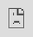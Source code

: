 ```yaml
---
layout: post
date: 2021-01-01
image: "/conflict_urbanism_sp2021/images/csr_thumbnail.png"
title: "What defies borders?"
author: "Matthew Brubaker, Cameron Fullmer, Adela Locsin, Alek Tomich"
---
```


#### <a name="overview></a>On the Porosity of the US–Mexico Border in El Paso, Texas

_This research was conducted on the traditional and unceded territory of the Lenape peoples, on the island of Mannahatta in Lenapehoking._

El Paso–Juárez, also known as Juárez–El Paso, is an urbanized area that straddles the border between Mexico and the United States.

The stretch of borderlands at El Paso–Juárez as a locale serves as a rich repository for studying the effects of a political border. It serves as a confluence of conditions that jeopardize access to infrastructure, natural resources and culture, infringes on the rights of indigenous peoples, and interrupts the natural patterns of non-human actors and their habitats.

In El Paso, the border is both visible and invisible, and operates between two extremes of physical and ideological porosity. Through an exercise of locating and spatializing these relationships, we work to understand how a border can impact those on either side beyond the material and physical division of space. The layered and multi-scalar approach of the project seeks to frame map data, images, and writing as an overlapped, specific, and ongoing cartography of controversy.

This project takes a closer look at the porosity of the border for four entities: [energy](#energy), [humans](#humans), [capital](#capital), and [non-human actors](#non-human).

<div class="iframe-column"><iframe src="https://alocsin.github.io/gsapp-code/index.html" style="position:absolute;top:0;left:0;width:100%;height:100%;" frameborder="0"></iframe></div>

#### <a name="energy"></a>The border as a delineation of responsibility

**The border acts as a delineation of responsibility in a manufactured situation of natural gas dependency.**

The electrical power grid that powers North America is divided into multiple synchronous grids. The two major grids are the Eastern Interconnection, which reaches from central Canada to the Atlantic, south to Florida, and back west to the foot of the Rockies; and the Western Interconnection, which stretches from Western Canada to Baja California in Mexico, encompassing 14 Western states.

**IMAGE**

The state of Texas primarily runs on its own electrical grid, called ERCOT, which was formed in order to avoid federal regulation. In 1999, then-Governor George W. Bush deregulated the state’s electricity delivery system, and allowed electricity prices to be left up to a market that skewed to the interests of private generators, transmission companies, and energy retailers. Natural gas in Texas is cheap. This cheapness combined with deregulation gave little financial incentive for the state to invest in weather protection and maintenance.

This past February, Texas was hit by three severe winter storms that caused a colossal electricity generation failure statewide, stranding 4.5 million homes and businesses without power for days. Caused by an inadequate winterization of the state’s natural gas infrastructure, news outlets failed to report that the winter storms in Texas also stranded customers across the border in Mexico: in two days, factories in industrial border towns that were getting their power supply from the United States reported 2.7 billion dollars in losses from blackouts.

This is only a fraction of Mexico’s dependence on U.S. natural gas.

**IMAGE**

&nbsp;  
&nbsp;

#### <a name="humans"></a>The border as a method of future fragmentation

**The border acts as a method of fragmentation. It is non-porous for humans, specifically for those that are members of Indigenous Tribal Nations.**

Up until the end of the Mexican-American war in 1848, the states that now comprise the southern border of the United States were part of Mexico. However, for the centuries preceding this colonial conflict, the land was stewarded over by a multitude of Indigenous Native communities. The historic Tigua territory is located on the southeastern edge of what is now El Paso, and stretches across the Rio Grande/Bravo to the Mexican side of the border into Ciudad Juárez. (_Ysleta del Sur Pueblo: Walking in the Footsteps of our Ancestors_, dir. Rojas, 2017)

![Map of Historic Tigua Territory](/conflict_urbanism_sp2021/images/border-porosity/HUMANS_IMAGE1.jpg)
_Data: Google. (n.d.). [Map of Historic Tigua Territory]. Retrieved April 17, 2021. Overlay data from [Native Land Digital](https://native-land.ca/)._

Ysleta del Sur Pueblo Tigua Nation is one of three federally recognized Native American tribes in the State of Texas. The current population is over 4,000 members nationwide, with about a third of those living within the El Paso area. There are two reservations on the United States side: one of which is incorporated into the metro, and the other on the very southeastern edge of the city. They also hold off-reservation land adjacent to the Hueco Tanks, a state park that is a sacred site for the Tiguas. (Rojas, 2017) The Rio Grande/Bravo lies on the Mexican side of the wall, which does not recognize the sovereignty of indigenous land. (Náñez, 2017) The Puente Zaragoza is the nearest United States Customs and Border Patrol crossing that connects the two divided lands and communities, located in between the two reservations on the United States side. The separation of these populations, their historic territory, and sacred sites is an injustice.

![Diptych of Rio Grande and Hueco Tanks](/conflict_urbanism_sp2021/images/border-porosity/HUMANS_IMAGE2.jpg)
_(Left) Sussexbirder. Rio Grande, Texas. 2001. Photograph. 1024x653 pixels. [Flickr](https://www.flickr.com/photos/9919745@N03/8609205901) (Right) Fuson, Kirk. Hueco Tanks in Rain Storm. 2009. Photograph. 1024x674 pixels. [Flickr](https://www.flickr.com/photos/39105073@N05/3641761105)_

This inequity is perpetuated by unequal border crossing laws. Rules and border crossing privileges vary according to citizenship and tribal lineage. Among other requirements, denizens looking to cross the border into the United States from the Mexico side must prove economic solvency with a minimum bank account balance. The cost of both the passport and visa is prohibitive for many Indigenous persons existing in subsistence economies. (Alianza Indígena Sin Fronteras and Leza, 2019)

![Image of march against border wall in Juárez](/conflict_urbanism_sp2021/images/border-porosity/HUMANS_IMAGE3.jpg)
_Hise, Steev. March Against Border Wall at Border Social Forum in Juarez. 2006. Photograph. 1024x768 pixels. [Flickr](https://www.flickr.com/photos/61016948@N00/275391447)_

There is a long list of Indigenous rights violations brought by the construction of the wall, and the Tigua people have taken a vocal stance against its erection. Federal studies at the beginning of the 21st century confirmed the important historical relationship between the Tigua and the land and river on both sides of the border in the El Paso - Ciudad Juárez area. As a result of this study, the U.S. government signed an agreement with the tribe in January 2007 stipulating its responsibility to help the Tigua develop the tribe's potential land and water rights claims "and to take actions consistent with those rights." Yet, construction of the border fence was brought to its current condition: severing Tigua traditional lands and impeding access to sacred sites that have been used by the community for over 300 years. (Guzman and Hurwitz, 2008)

[Click to go back to overview.](#overview)

#### <a name="capital"></a>The border as capital gain

The United States government has been afforded popular permission to take extraordinary measures at the U.S. - Mexico border under the pretenses of “national security”. The border wall, militarized patrols, security technology akin to a maximum security prison, among other initiatives are sold to the public as necessary infrastructures and protocols to ensure the safety of U.S. citizens and businesses. Annually, the United States Senate approves over \$4.9 Billion dollars awarded to private-sector contractors to carry out many of these operations. Meanwhile, no measurable improvements to illegal immigration, drug trafficking, or undocumented imports/exports have been recorded. In fact, on the contrary, these statistics have steadily risen despite the U.S. government’s actions in defense of the border. It is clear, the true value of the border is in its role as a revenue generator.

In 2006, President George W. Bush enacted Operation Jump Start, a plan to allocate $1.9 Billion dollars to the militarization of the U.S. - Mexico border.  It entailed the mobilization of 156,000 troops annually to bases along the border, most notably Fort Bliss in El Paso, Texas.  Operation Jump Start also called for hiring 6,000 new border patrol agents.  Considering the cost per outfitting and equipping the average soldier is$15,000 (fulfilled by private-sector subcontractors), the largely non-violent threat of illegal border crossings, and the astronomical territorial profit-potential, this military mobilization in tandem with the Bush-Cheney administration’s war waged in the Middle East is a clear display of political maneuvering toward the fiscal profits of war.

The militarization and government-awarded private contracts for border security and maintenance has only increased since Operation Jump Start. Fisher Industries was awarded $2 Billion to construct President Trump’s border wall in 2016.  According to reports, the same 15 miles have been demolished and reconstructed continuously over the past five years.  SAIC Corp. was awarded$973 Million in federal funding for border surveillance over the same time period. Perhaps most notably, a company called Kellog, Brown, and Root was awarded \$24.4 million dollars annually for border maintenance and upkeep. This company is in fact a subsidiary of Halliburton, the oil conglomerate responsible for the U.S. invasion of Iraq. It is not a coincidence that most of the companies awarded these contracts are also key donors to many political campaigns. It is clear that the distinction between public and private interests has been eroded and that more often than not, private sector profits are directly related to legislation and political maneuvering.

#### <a name="non-human"></a>The border as an arbitrary line in the sand

The border is an artificial construct, and is oftentimes completely invisible other than as a form of human interference into the natural landscape. This interference is the line in the sand; at times literally manifesting as a wall which has immense impact on not only humans but natural entities. The irony of the line in the sand is its fakeness and at times its complete inability to deal with the natural landscape the United States attempts to etch it on, exposing the contradictory and uncanny nature of the border.

[COW MAPS]

Founded in 1991, the facilities of the Santa Teresa and Ganadera Regional De Chihuahua Cattle Unions are the most modern and the largest on the U.S. - Mexico border. Up to 5,000 head of cattle flow from Mexico into the United States every day and the port of entry averages 300,000 head of cattle a year.

Most cattle crossing the border from Mexico are feeder stock destined for pasture and feedlots in Texas, New Mexico, Arizona, California, and the Midwestern states. These facilities offer both practical and economic advantages over traditional border crossings. Livestock are penned and processed at the border, then walked into the United States, saving time and transportation costs by eliminating the need to truck between processing facilities on each side of the border, a procedure that increases costs and adds stress to the animals.

[COW IMAGES]

The uncanniness of the facility is highlighted by its context and operation. Situated just west of El Paso, the union sits in the portion of the border built up as a vehicular barrier with a maintained track along the U.S. side to allow for fast and smooth vehicular operation of the United States Customs and Border Patrol. The union is one of the only punctures in the wall of this type along the entire border. A large sliding gate built into the intensive barrier, operated by cow hands on either side of the border, allows for the uninterrupted flow of beef cattle into the United States. Whilst the cattle cross the border freely, workers at the cattle union must stay on their respective side, executing the transition without ever moving through the gate they guide the cattle through. Beyond the workers is the question of wildlife, who without a commoditized value are disrupted from their natural habitat and entrapped by the artificial insertion of constructed border sections.

[MOUNTAIN MAPS]

Where the cattle unions represent a line in the sand border as absurd in its deployment, the border at Mt Cristo Rey in El Paso and Ciudad Juarez proper represents the borders inability to reconcile with natural elements and the socially and environmentally damaging realities that arbitrary blockages in the ecosystem present. Cristo Rey, an important monument to Spanish Catholicism, along with its access point are located on the U.S. side of the landmass, and the border prevents easy passage for religious pilgrims crossing from Mexico annually. Further, the vehicular border wall which divides the U.S. and Mexico is incapable of scaling the mountain’s terrain, stopping on either side as a gash into the formation, rendering the wall futile in its constructed form.

[MOUNTAIN IMAGES]

**Works Cited:**

Ysleta del Sur Pueblo: Walking in the Footsteps of our Ancestors, directed by Rudy Rojas (2017; El Paso, TX: Smoke Signals Design and Marketing, 2017) [https://www.ysletadelsurpueblo.org/who-we-are](https://www.ysletadelsurpueblo.org/who-we-are)

Dianna M. Náñez, “A Border Tribe, and the Wall that will Divide It,” USA Today, USA Today Network, published 2017.

Alianza Indígena Sin Fronteras / Indigenous Alliance Without Borders and Christina Leza, Handbook on Indigenous Peoples’ Border Crossing Rights Between the United States and Mexico (Tucson, AZ), [https://www.ohchr.org/Documents/Issues/IPeoples/EMRIP/Call/IndigenousAllianceWithoutBorders.pdf](https://www.ohchr.org/Documents/Issues/IPeoples/EMRIP/Call/IndigenousAllianceWithoutBorders.pdf)

Michelle Guzman and Zachary Hurwitz, “Violations on the Part of the United States Government of Indigenous Rights Held by Members of the Lipan Apache, Kickapoo, and Ysleta del Sur Tigua Tribes of the Texas-Mexico Border” (Thesis, University of Texas at Austin, 2008), 13. [https://law.utexas.edu/humanrights/borderwall/analysis/briefing-violations-of-indigenous-rights.pdf](https://law.utexas.edu/humanrights/borderwall/analysis/briefing-violations-of-indigenous-rights.pdf)

#### Please use level 4 headings for major section divisions

(make sure to put two spaces after the end of the heading)

Write **words in bold** like this.

Italics are _similar_ and are formatted like this.

To make a paragraph break you need to add two spaces at the end of your line before going to the next line.

See this is now a new paragraph.

Lists are easy:

1. they can be ordered
1. like this
1. notice that the numbers are automatically ordered
1. use two spaces in front to indent

Or they can just be bullet points:

- like this

* or like this
  - use two spaces
  - to have nested lists

Use Author-Date parenthetical citations following Chicago Manual of Style conventions throughout your document, and add a works cited at the bottom of your post. See Author-Date quick guide [here](https://www-chicagomanualofstyle-org.ezproxy.cul.columbia.edu/tools_citationguide/citation-guide-2.html) for citation conventions.

To include hyperlinks format them like this [text of link](http://c4sr.columbia.edu/).

To embed images first ensure that the file is at least 740px wide. Then place the image file in a folder named for your group in the images folder. Then link to that image using the format here, but replace the file path with the name of your group's folder and appropriate image file name:

![description of image](/conflict_urbanism_sp2021/images/sample_image.png)
